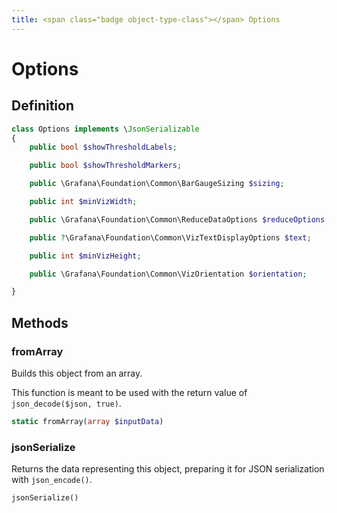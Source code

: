 ```yaml
---
title: <span class="badge object-type-class"></span> Options
---
```

# <span class="badge object-type-class"></span> Options

## Definition

```php
class Options implements \JsonSerializable
{
    public bool $showThresholdLabels;

    public bool $showThresholdMarkers;

    public \Grafana\Foundation\Common\BarGaugeSizing $sizing;

    public int $minVizWidth;

    public \Grafana\Foundation\Common\ReduceDataOptions $reduceOptions;

    public ?\Grafana\Foundation\Common\VizTextDisplayOptions $text;

    public int $minVizHeight;

    public \Grafana\Foundation\Common\VizOrientation $orientation;

}
```
## Methods

### <span class="badge object-method"></span> fromArray

Builds this object from an array.

This function is meant to be used with the return value of `json_decode($json, true)`.

```php
static fromArray(array $inputData)
```

### <span class="badge object-method"></span> jsonSerialize

Returns the data representing this object, preparing it for JSON serialization with `json_encode()`.

```php
jsonSerialize()
```

